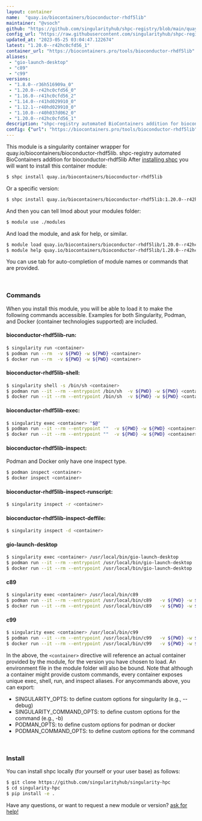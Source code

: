 ```yaml
---
layout: container
name:  "quay.io/biocontainers/bioconductor-rhdf5lib"
maintainer: "@vsoch"
github: "https://github.com/singularityhub/shpc-registry/blob/main/quay.io/biocontainers/bioconductor-rhdf5lib/container.yaml"
config_url: "https://raw.githubusercontent.com/singularityhub/shpc-registry/main/quay.io/biocontainers/bioconductor-rhdf5lib/container.yaml"
updated_at: "2023-05-25 03:04:47.122674"
latest: "1.20.0--r42hc0cfd56_1"
container_url: "https://biocontainers.pro/tools/bioconductor-rhdf5lib"
aliases:
 - "gio-launch-desktop"
 - "c89"
 - "c99"
versions:
 - "1.8.0--r36h516909a_0"
 - "1.20.0--r42hc0cfd56_0"
 - "1.16.0--r41hc0cfd56_2"
 - "1.14.0--r41hd029910_0"
 - "1.12.1--r40hd029910_0"
 - "1.10.0--r40h037d062_0"
 - "1.20.0--r42hc0cfd56_1"
description: "shpc-registry automated BioContainers addition for bioconductor-rhdf5lib"
config: {"url": "https://biocontainers.pro/tools/bioconductor-rhdf5lib", "maintainer": "@vsoch", "description": "shpc-registry automated BioContainers addition for bioconductor-rhdf5lib", "latest": {"1.20.0--r42hc0cfd56_1": "sha256:3e7208d146bb319c0407007802c5f5171541ddff4c10d86b1ce0d4f99e50c748"}, "tags": {"1.8.0--r36h516909a_0": "sha256:3f58b7631c8ec182f001a272e64d0ba8c10bd437bf68fc3c540fad2b92ce5431", "1.20.0--r42hc0cfd56_0": "sha256:ef98992395876a9f81c3440bd65d8b81c9d7e235c87fddf3e051e7a0a421c40b", "1.16.0--r41hc0cfd56_2": "sha256:a9b5d121b11565ffb3aa96885c5aaa12f30e22832557bba1945f3885c31cda48", "1.14.0--r41hd029910_0": "sha256:f84cfbefe3bf0eecc418db6eb3cbd2db1ed6892fd096cc0fa06ce70623a3c842", "1.12.1--r40hd029910_0": "sha256:a6180500c8abc2f827146b3707119719bf4be9a18b16d4e509ba95ee6cf5c7f8", "1.10.0--r40h037d062_0": "sha256:2fc1ec2b98ca0b3275d1fd67010d9ee3554a0289dd2e9b6ec9c71232fdab3f13", "1.20.0--r42hc0cfd56_1": "sha256:3e7208d146bb319c0407007802c5f5171541ddff4c10d86b1ce0d4f99e50c748"}, "docker": "quay.io/biocontainers/bioconductor-rhdf5lib", "aliases": {"gio-launch-desktop": "/usr/local/bin/gio-launch-desktop", "c89": "/usr/local/bin/c89", "c99": "/usr/local/bin/c99"}}
---
```


This module is a singularity container wrapper for quay.io/biocontainers/bioconductor-rhdf5lib.
shpc-registry automated BioContainers addition for bioconductor-rhdf5lib
After [installing shpc](#install) you will want to install this container module:


```bash
$ shpc install quay.io/biocontainers/bioconductor-rhdf5lib
```

Or a specific version:

```bash
$ shpc install quay.io/biocontainers/bioconductor-rhdf5lib:1.20.0--r42hc0cfd56_1
```

And then you can tell lmod about your modules folder:

```bash
$ module use ./modules
```

And load the module, and ask for help, or similar.

```bash
$ module load quay.io/biocontainers/bioconductor-rhdf5lib/1.20.0--r42hc0cfd56_1
$ module help quay.io/biocontainers/bioconductor-rhdf5lib/1.20.0--r42hc0cfd56_1
```

You can use tab for auto-completion of module names or commands that are provided.

<br>

### Commands

When you install this module, you will be able to load it to make the following commands accessible.
Examples for both Singularity, Podman, and Docker (container technologies supported) are included.

#### bioconductor-rhdf5lib-run:

```bash
$ singularity run <container>
$ podman run --rm  -v ${PWD} -w ${PWD} <container>
$ docker run --rm  -v ${PWD} -w ${PWD} <container>
```

#### bioconductor-rhdf5lib-shell:

```bash
$ singularity shell -s /bin/sh <container>
$ podman run --it --rm --entrypoint /bin/sh  -v ${PWD} -w ${PWD} <container>
$ docker run --it --rm --entrypoint /bin/sh  -v ${PWD} -w ${PWD} <container>
```

#### bioconductor-rhdf5lib-exec:

```bash
$ singularity exec <container> "$@"
$ podman run --it --rm --entrypoint ""  -v ${PWD} -w ${PWD} <container> "$@"
$ docker run --it --rm --entrypoint ""  -v ${PWD} -w ${PWD} <container> "$@"
```

#### bioconductor-rhdf5lib-inspect:

Podman and Docker only have one inspect type.

```bash
$ podman inspect <container>
$ docker inspect <container>
```

#### bioconductor-rhdf5lib-inspect-runscript:

```bash
$ singularity inspect -r <container>
```

#### bioconductor-rhdf5lib-inspect-deffile:

```bash
$ singularity inspect -d <container>
```


#### gio-launch-desktop

```bash
$ singularity exec <container> /usr/local/bin/gio-launch-desktop
$ podman run --it --rm --entrypoint /usr/local/bin/gio-launch-desktop   -v ${PWD} -w ${PWD} <container> -c " $@"
$ docker run --it --rm --entrypoint /usr/local/bin/gio-launch-desktop   -v ${PWD} -w ${PWD} <container> -c " $@"
```


#### c89

```bash
$ singularity exec <container> /usr/local/bin/c89
$ podman run --it --rm --entrypoint /usr/local/bin/c89   -v ${PWD} -w ${PWD} <container> -c " $@"
$ docker run --it --rm --entrypoint /usr/local/bin/c89   -v ${PWD} -w ${PWD} <container> -c " $@"
```


#### c99

```bash
$ singularity exec <container> /usr/local/bin/c99
$ podman run --it --rm --entrypoint /usr/local/bin/c99   -v ${PWD} -w ${PWD} <container> -c " $@"
$ docker run --it --rm --entrypoint /usr/local/bin/c99   -v ${PWD} -w ${PWD} <container> -c " $@"
```



In the above, the `<container>` directive will reference an actual container provided
by the module, for the version you have chosen to load. An environment file in the
module folder will also be bound. Note that although a container
might provide custom commands, every container exposes unique exec, shell, run, and
inspect aliases. For anycommands above, you can export:

 - SINGULARITY_OPTS: to define custom options for singularity (e.g., --debug)
 - SINGULARITY_COMMAND_OPTS: to define custom options for the command (e.g., -b)
 - PODMAN_OPTS: to define custom options for podman or docker
 - PODMAN_COMMAND_OPTS: to define custom options for the command

<br>

### Install

You can install shpc locally (for yourself or your user base) as follows:

```bash
$ git clone https://github.com/singularityhub/singularity-hpc
$ cd singularity-hpc
$ pip install -e .
```

Have any questions, or want to request a new module or version? [ask for help!](https://github.com/singularityhub/singularity-hpc/issues)
